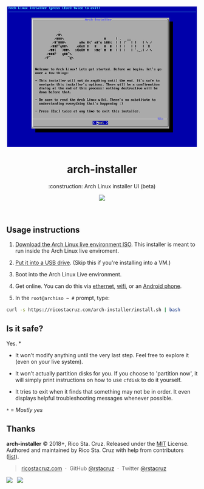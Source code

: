 <p align='center'>
<br><img src='./docs/screencast.gif' width='500'><br>
</p>

<h1 align='center'>
arch-installer
</h1>

<p align='center'>
:construction: Arch Linux installer UI (beta)
</p>

<p align='center'>
<img src='https://img.shields.io/badge/build-pending-lightgrey.svg'>
</p>

<br>

## Usage instructions

1. [Download the Arch Linux live environment ISO][download]. This installer is meant to run inside the Arch Linux live enviroment.

2. [Put it into a USB drive][usb]. (Skip this if you're installing into a VM.)

3. Boot into the Arch Linux Live environment.

4. Get online. You can do this via [ethernet](docs/connect_via_ethernet.md), [wifi](docs/connect_via_wifi.md), or an [Android phone](docs/connect_via_android.md).

5. In the `root@archiso ~ #` prompt, type:

```sh
curl -s https://ricostacruz.com/arch-installer/install.sh | bash
```

[download]: https://www.archlinux.org/download/
[usb]: https://wiki.archlinux.org/index.php/USB_flash_installation_media

## Is it safe?

Yes. \*

- It won't modify anything until the very last step. Feel free to explore it (even on your live system).

- It won't actually partition disks for you. If you choose to 'partition now', it will simply print instructions on how to use `cfdisk` to do it yourself.

- It tries to exit when it finds that something may not be in order. It even displays helpful troubleshooting messages whenever possible.

`*` = _Mostly yes_

## Thanks

**arch-installer** © 2018+, Rico Sta. Cruz. Released under the [MIT] License.<br>
Authored and maintained by Rico Sta. Cruz with help from contributors ([list][contributors]).

> [ricostacruz.com](http://ricostacruz.com) &nbsp;&middot;&nbsp;
> GitHub [@rstacruz](https://github.com/rstacruz) &nbsp;&middot;&nbsp;
> Twitter [@rstacruz](https://twitter.com/rstacruz)

[![](https://img.shields.io/github/followers/rstacruz.svg?style=social&label=@rstacruz)](https://github.com/rstacruz) &nbsp;
[![](https://img.shields.io/twitter/follow/rstacruz.svg?style=social&label=@rstacruz)](https://twitter.com/rstacruz)

[mit]: http://mit-license.org/
[contributors]: http://github.com/rstacruz/arch-installer/contributors
